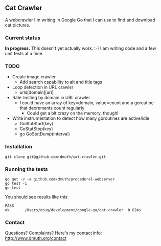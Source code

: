 ## Cat Crawler

A webcrawler I'm writing in Google Go that I can use to find and download cat pictures.

### Current status

**In progress.**  This doesn't yet actually work. :-)  I am writing code and a few unit 
tests at a time.

### TODO

- Create image crawler
  - Add search capability to alt and title tags
- Loop detection in URL crawler
	- urls[domain][uri]
- Rate limiting by domain in URL crawler
	- I could have an array of key=domain, value=count and a goroutine that decrements count regularly
		- Could get a bit crazy on the memory, though!
- Write instrumentation to detect how many goroutines are active/idle
	- GoStatStart(key)
	- GoStatStop(key)
	- go GoStatDump(interval)

### Installation

    git clone git@github.com:dmuth/cat-crawler.git
    
### Running the tests

    go get -v -a github.com/dmuth/procedural-webserver
    go test -i
    go test

You should see results like this:

    PASS
    ok      _/Users/doug/development/google-go/cat-crawler  0.024s

### Contact

Questions? Complaints? Here's my contact info: http://www.dmuth.org/contact





